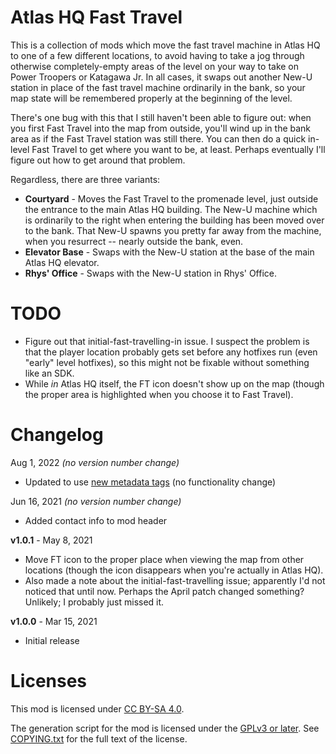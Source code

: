 Atlas HQ Fast Travel
====================

This is a collection of mods which move the fast travel machine in Atlas HQ
to one of a few different locations, to avoid having to take a jog through
otherwise completely-empty areas of the level on your way to take on Power
Troopers or Katagawa Jr.  In all cases, it swaps out another New-U station
in place of the fast travel machine ordinarily in the bank, so your map
state will be remembered properly at the beginning of the level.

There's one bug with this that I still haven't been able to figure out: when
you first Fast Travel into the map from outside, you'll wind up in the
bank area as if the Fast Travel station was still there.  You can then do
a quick in-level Fast Travel to get where you want to be, at least.  Perhaps
eventually I'll figure out how to get around that problem.

Regardless, there are three variants:

* **Courtyard** - Moves the Fast Travel to the promenade level, just
  outside the entrance to the main Atlas HQ building.  The New-U machine
  which is ordinarily to the right when entering the building has been
  moved over to the bank.  That New-U spawns you pretty far away from the
  machine, when you resurrect -- nearly outside the bank, even.
* **Elevator Base** - Swaps with the New-U station at the base of the
  main Atlas HQ elevator.
* **Rhys' Office** - Swaps with the New-U station in Rhys' Office.

TODO
====

* Figure out that initial-fast-travelling-in issue.  I suspect the problem is
  that the player location probably gets set before any hotfixes run (even
  "early" level hotfixes), so this might not be fixable without something like
  an SDK.
* While *in* Atlas HQ itself, the FT icon doesn't show up on the map (though
  the proper area is highlighted when you choose it to Fast Travel).

Changelog
=========

Aug 1, 2022 *(no version number change)*
 * Updated to use [new metadata tags](https://github.com/apple1417/blcmm-parsing/tree/master/blimp)
   (no functionality change)

Jun 16, 2021 *(no version number change)*
 * Added contact info to mod header

**v1.0.1** - May 8, 2021
 * Move FT icon to the proper place when viewing the map from other
   locations (though the icon disappears when you're actually in Atlas
   HQ).
 * Also made a note about the initial-fast-travelling issue; apparently
   I'd not noticed that until now.  Perhaps the April patch changed
   something?  Unlikely; I probably just missed it.

**v1.0.0** - Mar 15, 2021
 * Initial release
 
Licenses
========

This mod is licensed under [CC BY-SA 4.0](https://creativecommons.org/licenses/by-sa/4.0/).

The generation script for the mod is licensed under the
[GPLv3 or later](https://www.gnu.org/licenses/quick-guide-gplv3.html).
See [COPYING.txt](../../COPYING.txt) for the full text of the license.

